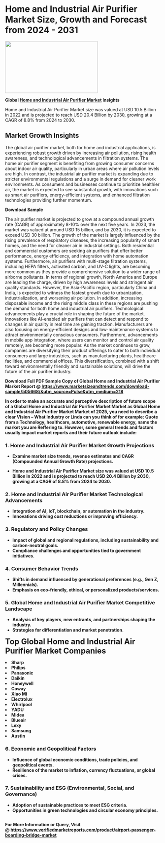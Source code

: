 <H1>Home and Industrial Air Purifier Market Size, Growth and Forecast from 2024 - 2031</H1><img class="aligncenter size-medium wp-image-584254" src="https://thirdeyenews.in/wp-content/uploads/2024/09/Global-Market-Research-300x168.jpeg" alt="" width="300" height="168" /><p><strong>Global&nbsp;<a href="https://www.marketsizeandtrends.com/download-sample/505668/&amp;utm_source=Pulse&amp;utm_medium=218">Home and Industrial Air Purifier Market</a> Insights</strong></p><p>Home and Industrial Air Purifier Market size was valued at USD 10.5 Billion in 2022 and is projected to reach USD 20.4 Billion by 2030, growing at a CAGR of 8.8% from 2024 to 2030.</p><p><h2>Market Growth Insights</h2> <p>The global air purifier market, both for home and industrial applications, is experiencing robust growth driven by increasing air pollution, rising health awareness, and technological advancements in filtration systems. The home air purifier segment is benefiting from growing consumer concerns about indoor air quality, particularly in urban areas where air pollution levels are high. In contrast, the industrial air purifier market is expanding due to stricter environmental regulations and a surge in demand for cleaner work environments. As consumers and businesses continue to prioritize healthier air, the market is expected to see substantial growth, with innovations such as smart air purifiers, energy-efficient systems, and enhanced filtration technologies providing further momentum.</p> <p><strong>Download Sample</strong></p> <p>The air purifier market is projected to grow at a compound annual growth rate (CAGR) of approximately 8-10% over the next five years. In 2023, the market was valued at around USD 15 billion, and by 2030, it is expected to exceed USD 30 billion. The growth of the market is largely influenced by the rising prevalence of respiratory diseases, the increasing popularity of smart homes, and the need for cleaner air in industrial settings. Both residential and commercial customers are seeking air purifiers that offer better performance, energy efficiency, and integration with home automation systems. Furthermore, air purifiers with multi-stage filtration systems, including HEPA filters, activated carbon, and UV-C lights, are becoming more common as they provide a comprehensive solution to a wider range of airborne pollutants. In terms of regional growth, North America and Europe are leading the charge, driven by high awareness levels and stringent air quality standards. However, the Asia-Pacific region, particularly China and India, is expected to witness the fastest growth due to urbanization, industrialization, and worsening air pollution. In addition, increasing disposable income and the rising middle class in these regions are pushing the demand for both home and industrial air purifiers. Technological advancements play a crucial role in shaping the future of the market. Innovations like AI-enabled air purifiers that can detect and respond to changes in air quality in real time are gaining traction. Manufacturers are also focusing on energy-efficient designs and low-maintenance systems to attract environmentally conscious consumers. Furthermore, advancements in mobile app integration, where users can monitor and control air quality remotely, are becoming more popular. As the market continues to grow, companies are diversifying their product offerings to cater to both individual consumers and large industries, such as manufacturing plants, healthcare facilities, and commercial offices. This diversification, combined with a shift toward environmentally friendly and sustainable solutions, will drive the future of the air purifier industry. <p><strong></p><p><span class=""><strong>Download Full PDF Sample Copy of Global Home and Industrial Air Purifier Market Report</strong> @ <a href="https://www.marketsizeandtrends.com/download-sample/505668/&amp;utm_source=Pulse&amp;utm_medium=218" target="_blank">https://www.marketsizeandtrends.com/download-sample/505668/&amp;utm_source=Pulse&amp;utm_medium=218</a></span></p><p>In order to make an accurate and perceptive description of future scope of a Global&nbsp;Home and Industrial Air Purifier Market Market as Global&nbsp;Home and Industrial Air Purifier Market Market of 2025, you need to describe a clear Vision &ndash; What Industry or Linda can you think of for example: Quote from a Technology, healthcare, automotive, renewable energy, name the market you are Reffering to. However, some general trends and factors usually impact market reports and their future outlook include:</p><h3>1.&nbsp;<strong>Home and Industrial Air Purifier Market Growth Projections</strong></h3><ul><li>Examine market size trends, revenue estimates and CAGR (Compounded Annual Growth Rate) projections.</li><li><p>Home and Industrial Air Purifier Market size was valued at USD 10.5 Billion in 2022 and is projected to reach USD 20.4 Billion by 2030, growing at a CAGR of 8.8% from 2024 to 2030.</p></li></ul><h3>2.&nbsp;<strong>Home and Industrial Air Purifier Market Technological Advancements</strong></h3><ul><li>Integration of AI, IoT, blockchain, or automation in the industry.</li><li>Innovations driving cost reductions or improving efficiency.</li></ul><h3>3.&nbsp;<strong>Regulatory and Policy Changes</strong></h3><ul><li>Impact of global and regional regulations, including sustainability and carbon-neutral goals.</li><li>Compliance challenges and opportunities tied to government initiatives.</li></ul><h3>4.&nbsp;<strong>Consumer Behavior Trends</strong></h3><ul><li>Shifts in demand influenced by generational preferences (e.g., Gen Z, Millennials).</li><li>Emphasis on eco-friendly, ethical, or personalized products/services.</li></ul><h3>5.&nbsp;<strong>Global Home and Industrial Air Purifier Market Competitive Landscape</strong></h3><ul><li>Analysis of key players, new entrants, and partnerships shaping the industry.</li><li>Strategies for differentiation and market penetration.</li></ul><p data-pm-slice="1 1 []"><span style="color: inherit; font-family: inherit; font-size: 25px;">Top Global Home and Industrial Air Purifier Market Companies</span></p><div class="" data-test-id=""><p><li>Sharp</li><li> Philips</li><li> Panasonic</li><li> Daikin</li><li> Honeywell</li><li> Coway</li><li> Xiao Mi</li><li> Electrolux</li><li> Whirlpool</li><li> YADU</li><li> Midea</li><li> Blueair</li><li> Lexy</li><li> Samsung</li><li> Austin</li></p></div><h3>6.&nbsp;<strong>Economic and Geopolitical Factors</strong></h3><ul><li>Influence of global economic conditions, trade policies, and geopolitical events.</li><li>Resilience of the market to inflation, currency fluctuations, or global crises.</li></ul><h3>7.&nbsp;<strong>Sustainability and ESG (Environmental, Social, and Governance)</strong></h3><ul><li>Adoption of sustainable practices to meet ESG criteria.</li><li>Opportunities in green technologies and circular economy principles.</li></ul><h2><strong style="font-size: 14px;">For More Information or Query, Visit @&nbsp;</strong><a style="background-color: #ffffff; font-size: 14px;" href="https://www.marketsizeandtrends.com/report/home-and-industrial-air-purifier-market/" target="_blank">https://www.verifiedmarketreports.com/product/airport-passenger-boarding-bridge-market</a></h2>
